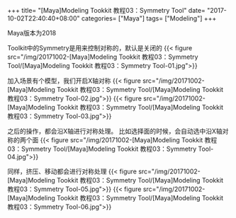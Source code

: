+++
title= "[Maya]Modeling Tookkit 教程03：Symmetry Tool"
date= "2017-10-02T22:40:40+08:00"
categories= ["Maya"]
tags= ["Modeling"]
+++

Maya版本为2018

Toolkit中的Symmetry是用来控制对称的，默认是关闭的
{{< figure src="/img/20171002-[Maya]Modeling Tookkit 教程03：Symmetry Tool/[Maya]Modeling Tookkit 教程03：Symmetry Tool-01.jpg">}}

加入场景有个模型，我们开启X轴对称
{{< figure src="/img/20171002-[Maya]Modeling Tookkit 教程03：Symmetry Tool/[Maya]Modeling Tookkit 教程03：Symmetry Tool-02.jpg">}}
{{< figure src="/img/20171002-[Maya]Modeling Tookkit 教程03：Symmetry Tool/[Maya]Modeling Tookkit 教程03：Symmetry Tool-03.jpg">}}

之后的操作，都会沿X轴进行对称处理。
比如选择面的时候，会自动选中沿X轴对称的两个面
{{< figure src="/img/20171002-[Maya]Modeling Tookkit 教程03：Symmetry Tool/[Maya]Modeling Tookkit 教程03：Symmetry Tool-04.jpg">}}

同样，挤压、移动都会进行对称处理
{{< figure src="/img/20171002-[Maya]Modeling Tookkit 教程03：Symmetry Tool/[Maya]Modeling Tookkit 教程03：Symmetry Tool-05.jpg">}}
{{< figure src="/img/20171002-[Maya]Modeling Tookkit 教程03：Symmetry Tool/[Maya]Modeling Tookkit 教程03：Symmetry Tool-06.jpg">}}




